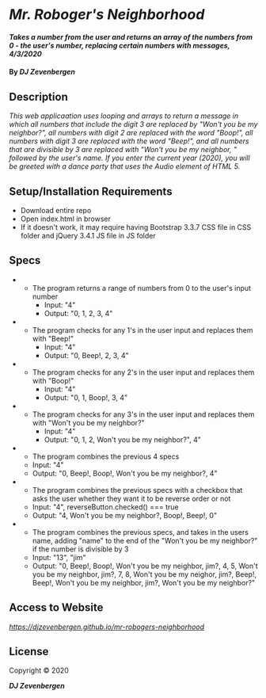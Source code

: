 
# _Mr. Roboger's Neighborhood_

#### _Takes a number from the user and returns an array of the numbers from 0 - the user's number, replacing certain numbers with messages, 4/3/2020_

#### By _**DJ Zevenbergen**_

## Description

_This web applicaation uses looping and arrays to return a message in which all numbers that include the digit 3 are replaced by "Won't you be my neighbor?", all numbers with digit 2 are replaced with the word "Boop!", all numbers with digit 3 are replaced with the word "Beep!", and all numbers that are divisible by 3 are replaced with "Won't you be my neighbor, " followed by the user's name. If you enter the current year (2020), you will be greeted with a dance party that uses the Audio element of HTML 5._

## Setup/Installation Requirements

* Download entire repo
* Open index.html in browser
* If it doesn't work, it may require having Bootstrap 3.3.7 CSS file in CSS folder and jQuery 3.4.1 JS file in JS folder

## Specs

* - The program returns a range of numbers from 0 to the user's input number
    * Input: "4"
    * Output: "0, 1, 2, 3, 4"

* - The program checks for any 1's in the user input and replaces them with "Beep!"
    * Input: "4"
    * Output: "0, Beep!, 2,  3, 4"

* - The program checks for any 2's in the user input and replaces them with "Boop!"
    * Input: "4"
    * Output: "0, 1, Boop!, 3, 4"


* - The program checks for any 3's in the user input and replaces them with "Won't you be my neighbor?"
    * Input: "4"
    * Output: "0, 1, 2, Won't you be my neighbor?", 4"

* - The program combines the previous 4 specs
  * Input: "4"
  * Output: "0, Beep!, Boop!, Won't you be my neighbor?, 4"

* - The program combines the previous specs with a checkbox that asks the user whether they want it to be reverse order or not
  * Input: "4", reverseButton.checked() === true
  * Output: "4, Won't you be my neighbor?, Boop!, Beep!, 0"

* - The program combines the previous specs, and takes in the users name, adding "name" to the end of the "Won't you be my neighbor?" if the number is divisible by 3 
  * Input: "13", "jim"
  * Output: "0, Beep!, Boop!, Won't you be my neighbor, jim?, 4, 5, Won't you be my neighbor, jim?, 7, 8, Won't you be my neighor, jim?, Beep!, Beep!, Won't you be my neighbor, jim?, Won't you be my neighbor?"


## Access to Website

_https://djzevenbergen.github.io/mr-robogers-neighborhood_

## License

Copyright © 2020

**_DJ Zevenbergen_**